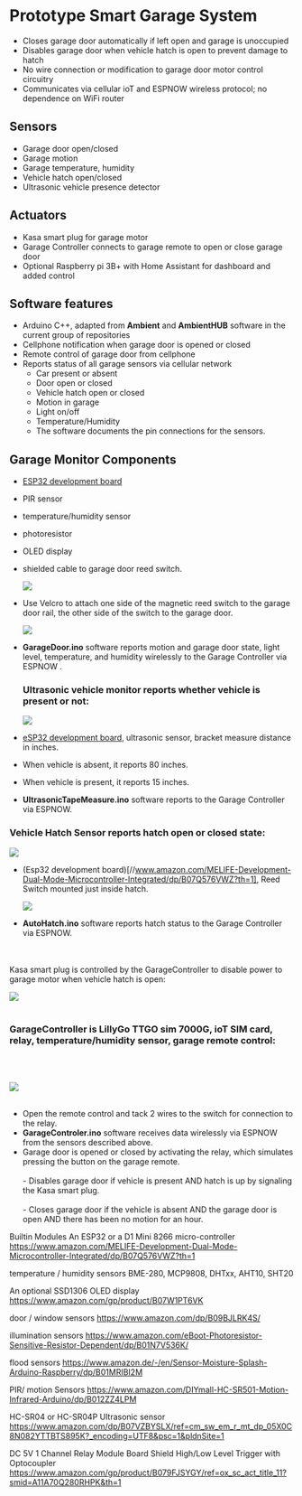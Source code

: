 # Prototype Smart Garage System 

-  Closes garage door automatically if left open and garage is unoccupied
-  Disables garage door when vehicle hatch is open to prevent damage to hatch
-  No wire connection or modification to garage door motor control circuitry
-  Communicates via cellular ioT and ESPNOW wireless protocol; no dependence on WiFi router
## Sensors
-   Garage door open/closed
-   Garage motion
-   Garage temperature, humidity
-   Vehicle hatch open/closed
-   Ultrasonic vehicle presence detector
## Actuators
-   Kasa smart plug for garage motor
-   Garage Controller connects to garage remote to open or close garage door
-   Optional Raspberry pi 3B+ with Home Assistant for dashboard and added control
## Software features
-   Arduino C++, adapted from **Ambient** and **AmbientHUB**  software in the current group of repositories    
-   Cellphone notification when garage door is opened or closed
-   Remote control of garage door from cellphone
-   Reports status of all garage sensors via cellular network
    -   Car present or absent
    -   Door open or closed
    -   Vehicle hatch open or closed
    -   Motion in garage
    -   Light on/off
    -   Temperature/Humidity
    -   The software documents the pin connections for the sensors.


## Garage Monitor Components
-   [ESP32 development board](//www.amazon.com/MELIFE-Development-Dual-Mode-Microcontroller-Integrated/dp/B07Q576VWZ?th=1)
-   PIR sensor
-   temperature/humidity sensor
-   photoresistor
-   OLED display
-   shielded cable to garage door reed switch.

    ![](media/ade95d8ab695bca9f659d096f5079013.jpeg)
    

-   Use Velcro to attach one side of the magnetic reed switch to the garage door rail, the other side of the switch to the garage door.


    ![](media/72bd16fbafb396f29f59f3b1e8627231.jpeg)


-   **GarageDoor.ino** software reports motion and garage door state, light level, temperature, and humidity wirelessly to the Garage Controller via ESPNOW . 

    ### Ultrasonic vehicle monitor reports whether vehicle is present or not:
    
    ![](media/45ec8d44794ab97698b2ebf1c525d678.jpeg)

-   [eSP32 development board](//www.amazon.com/MELIFE-Development-Dual-Mode-Microcontroller-Integrated/dp/B07Q576VWZ?th=1), ultrasonic sensor, bracket measure distance in inches.
-   When vehicle is absent, it reports 80 inches.
-   When vehicle is present, it reports 15 inches.
-   **UltrasonicTapeMeasure.ino** software reports to the Garage Controller via ESPNOW.
  
  ###  Vehicle Hatch Sensor reports hatch open or closed state:

![](media/67181e84636669b890651ea83edcb493.jpeg)

-   (Esp32 development board)[//www.amazon.com/MELIFE-Development-Dual-Mode-Microcontroller-Integrated/dp/B07Q576VWZ?th=1], Reed Switch mounted just inside hatch.

    ![](media/a975849f84c5b57e345271f3d92f3f71.jpg)

-   **AutoHatch.ino** software reports hatch status to the Garage Controller via ESPNOW.
<br>
<br>
    Kasa smart plug is controlled by the GarageController to disable power to garage motor when vehicle hatch is open:
    
  ![](media/164c67ccbf249880eb1e21511afdc2cf.jpeg)
<br>
<br>
### GarageController is LillyGo TTGO sim 7000G, ioT SIM card, relay, temperature/humidity sensor, garage remote control:
<br>
<br>
    
  ![](media/1e0b090703a91f05d0da345a1a7861db.jpeg)
<br>
<br>
- Open the remote control and tack 2 wires to the switch for connection to the relay.
  <br>
- **GarageControler.ino** software receives data wirelessly via ESPNOW from the sensors described above.
  <br>
- Garage door is opened or closed by activating the relay, which simulates pressing the button on the garage remote.
  <br>
  <br>
        -   Disables garage door if vehicle is present AND hatch is up by signaling the Kasa smart plug.
  <br>
  <br>
        -   Closes garage door if the vehicle is absent AND the garage door is open AND there has been no motion for an hour.


Builtin Modules
An ESP32 or a D1 Mini 8266 micro-controller https://www.amazon.com/MELIFE-Development-Dual-Mode-Microcontroller-Integrated/dp/B07Q576VWZ?th=1

temperature / humidity sensors BME-280, MCP9808, DHTxx, AHT10, SHT20

An optional SSD1306 OLED display https://www.amazon.com/gp/product/B07W1PT6VK

door / window sensors https://www.amazon.com/dp/B09BJLRK4S/

illumination sensors https://www.amazon.com/eBoot-Photoresistor-Sensitive-Resistor-Dependent/dp/B01N7V536K/

flood sensors https://www.amazon.de/-/en/Sensor-Moisture-Splash-Arduino-Raspberry/dp/B01MRIBI2M

PIR/ motion Sensors https://www.amazon.com/DIYmall-HC-SR501-Motion-Infrared-Arduino/dp/B012ZZ4LPM

HC-SR04 or HC-SR04P Ultrasonic sensor https://www.amazon.com/dp/B07VZBYSLX/ref=cm_sw_em_r_mt_dp_05X0C8N082YTTBTS895K?_encoding=UTF8&psc=1&pldnSite=1

DC 5V 1 Channel Relay Module Board Shield High/Low Level Trigger with Optocoupler https://www.amazon.com/gp/product/B079FJSYGY/ref=ox_sc_act_title_11?smid=A11A70Q280RHPK&th=1

